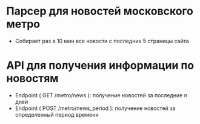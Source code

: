 # Парсер для новостей московского метро

- Собирает раз в 10 мин все новости с последних 5 страницы сайта

# API для получения информации по новостям

- Endpoint ( GET /metro/news ): получение новостей за последние n дней
- Endpoint ( POST /metro/news_period ): получение новостей за определенный период времени
